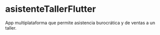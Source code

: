 # asistenteTallerFlutter
App multiplataforma que permite asistencia burocrática y de ventas a un taller.
